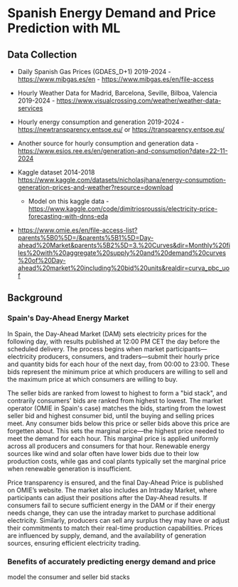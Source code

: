 # Spanish Energy Demand and Price Prediction with ML

## Data Collection

- Daily Spanish Gas Prices (GDAES_D+1) 2019-2024 - https://www.mibgas.es/en - https://www.mibgas.es/en/file-access
- Hourly Weather Data for Madrid, Barcelona, Seville, Bilboa, Valencia 2019-2024 - https://www.visualcrossing.com/weather/weather-data-services
- Hourly energy consumption and generation 2019-2024 - https://newtransparency.entsoe.eu/ or https://transparency.entsoe.eu/
- Another source for hourly consumption and generation data - https://www.esios.ree.es/en/generation-and-consumption?date=22-11-2024


- Kaggle dataset 2014-2018 https://www.kaggle.com/datasets/nicholasjhana/energy-consumption-generation-prices-and-weather?resource=download
    - Model on this kaggle data - https://www.kaggle.com/code/dimitriosroussis/electricity-price-forecasting-with-dnns-eda


- https://www.omie.es/en/file-access-list?parents%5B0%5D=/&parents%5B1%5D=Day-ahead%20Market&parents%5B2%5D=3.%20Curves&dir=Monthly%20files%20with%20aggregate%20supply%20and%20demand%20curves%20of%20Day-ahead%20market%20including%20bid%20units&realdir=curva_pbc_uof

## Background

### Spain's Day-Ahead Energy Market

In Spain, the Day-Ahead Market (DAM) sets electricity prices for the following day, with results published at 12:00 PM CET the day before the scheduled delivery. The process begins when market participants—electricity producers, consumers, and traders—submit their hourly price and quantity bids for each hour of the next day, from 00:00 to 23:00. These bids represent the minimum price at which producers are willing to sell and the maximum price at which consumers are willing to buy.

The seller bids are ranked from lowest to highest to form a "bid stack", and contrarily consumers' bids are ranked from highest to lowest. The market operator (OMIE in Spain's case) matches the bids, starting from the lowest seller bid and highest consumer bid, until the buying and selling prices meet. Any consumer bids below this price or seller bids above this price are forgetten about. This sets the marginal price—the highest price needed to meet the demand for each hour. This marginal price is applied uniformly across all producers and consumers for that hour. Renewable energy sources like wind and solar often have lower bids due to their low production costs, while gas and coal plants typically set the marginal price when renewable generation is insufficient.

Price transparency is ensured, and the final Day-Ahead Price is published on OMIE’s website. The market also includes an Intraday Market, where participants can adjust their positions after the Day-Ahead results. If consumers fail to secure sufficient energy in the DAM or if their energy needs change, they can use the intraday market to purchase additional electricity. Similarly, producers can sell any surplus they may have or adjust their commitments to match their real-time production capabilities. Prices are influenced by supply, demand, and the availability of generation sources, ensuring efficient electricity trading.

### Benefits of accurately predicting energy demand and price


model the consumer and seller bid stacks 